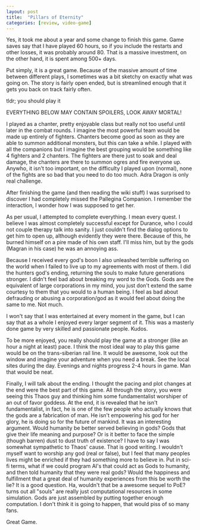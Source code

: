```yaml
---
layout: post
title:  "Pillars of Eternity"
categories: [review, video-game]
---
```


Yes, it took me about a year and some change to finish this game. Game saves say that I have played 60 hours, so if you include the restarts and other losses, it was probably around 80. That is a massive investment, on the other hand, it is spent among 500+ days.

Put simply, it is a great game. Because of the massive amount of time between different plays, I sometimes was a bit sketchy on exactly what was going on. The story is fairly open ended, but is streamlined enough that it gets you back on track fairly often.

tldr; you should play it

EVERYTHING BELOW MAY CONTAIN SPOILERS, LOOK AWAY MORTAL!

I played as a chanter, pretty enjoyable class but really not too useful until later in the combat rounds. I imagine the most powerful team would be made up entirely of fighters. Chanters become good as soon as they are able to summon additional monsters, but this can take a while. I played with all the companions but I imagine the best grouping would be something like 4 fighters and 2 chanters. The fighters are there just to soak and deal damage, the chanters are there to summon ogres and fire everyone up. Anywho, it isn't too important, on the difficulty I played upon (normal), none of the fights are so bad that you need to do too much. Adra Dragon is only real challenge.

After finishing the game (and then reading the wiki stuff) I was surprised to discover I had completely missed the Pallegina Companion. I remember the interaction, I wonder how I was supposed to get her.

As per usual, I attempted to complete everything. I mean every quest. I believe I was almost completely successful except for Durance, who I could not couple therapy talk into sanity. I just couldn't find the dialog options to get him to open up, although evidently they were there. Because of this, he burned himself on a pire made of his own staff. I'll miss him, but by the gods (Magran in his case) he was an annoying ass.

Because I received every god's boon I also unleashed terrible suffering on the world when I failed to live up to my agreements with most of them. I did the hunters god's ending, returning the souls to make future generations stronger. I didn't feel bad about breaking my word to the Gods. Gods are the equivalent of large corporations in my mind, you just don't extend the same courtesy to them that you would to a human being. I feel as bad about defrauding or abusing a corporation/god as it would feel about doing the same to me. Not much.

I won't say that I was entertained at every moment in the game, but I can say that as a whole I enjoyed every larger segment of it. This was a masterly done game by very skilled and passionate people. Kudos.

To be more enjoyed, you really should play the game at a stronger (like an hour a night at least) pace. I think the most ideal way to play this game would be on the trans-siberian rail line. It would be awesome, look out the window and imagine your adventure when you need a break. See the local sites during the day. Evenings and nights progress 2-4 hours in game. Man that would be neat.

Finally, I will talk about the ending. I thought the pacing and plot changes at the end were the best part of this game. All through the story, you were seeing this Thaos guy and thinking him some fundamentalist worshiper of an out of favor goddess. At the end, it is revealed that he isn't fundamentalist, in fact, he is one of the few people who actually knows that the gods are a fabrication of man. He isn't empowering his god for her glory, he is doing so for the future of mankind. It was an interesting argument. Would humanity be better served believing in gods? Gods that give their life meaning and purpose? Or is it better to face the simple (though barren) dust to dust truth of existence? I have to say I was somewhat sympathetic to Thaos' cause. That is good writing. I wouldn't myself want to worship any god (real or false), but I feel that many peoples lives might be enriched if they had something more to believe in. Put in sci-fi terms, what if we could program AI's that could act as Gods to humanity, and then told humanity that they were real gods? Would the happiness and fulfillment that a great deal of humanity experiences from this be worth the lie? It is a good question. Ha, wouldn't that be a awesome sequel to PoE? turns out all "souls" are really just computational resources in some simulation. Gods are just assembled by putting together enough computation. I don't think it is going to happen, that would piss of so many fans.

Great Game.
